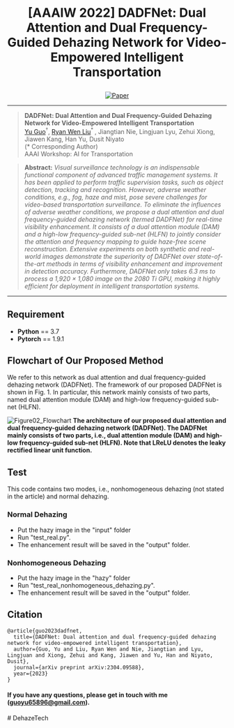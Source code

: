  # <p align=center> [AAAIW 2022] DADFNet: Dual Attention and Dual Frequency-Guided Dehazing Network for Video-Empowered Intelligent Transportation</p>

<div align="center">
 
[![Paper](https://img.shields.io/badge/DADFNet-Paper-red.svg)](https://arxiv.org/abs/2304.09588)
</div>

---
>**DADFNet: Dual Attention and Dual Frequency-Guided Dehazing Network for Video-Empowered Intelligent Transportation**<br>  [Yu Guo](https://scholar.google.com/citations?user=klYz-acAAAAJ&hl=zh-CN)<sup>†</sup>, [Ryan Wen Liu](http://mipc.whut.edu.cn/index.html)<sup>* </sup>, Jiangtian Nie, Lingjuan Lyu, Zehui Xiong, Jiawen Kang, Han Yu, Dusit Niyato <br>
(* Corresponding Author)<br>
>AAAI Workshop: AI for Transportation

> **Abstract:** *Visual surveillance technology is an indispensable functional component of advanced traffic management systems. It has been applied to perform traffic supervision tasks, such as object detection, tracking and recognition. However, adverse weather conditions, e.g., fog, haze and mist, pose severe challenges for video-based transportation surveillance. To eliminate the influences of adverse weather conditions, we propose a dual attention and dual frequency-guided dehazing network (termed DADFNet) for real-time visibility enhancement. It consists of a dual attention module (DAM) and a high-low frequency-guided sub-net (HLFN) to jointly consider the attention and frequency mapping to guide haze-free scene reconstruction. Extensive experiments on both synthetic and real-world images demonstrate the superiority of DADFNet over state-of-the-art methods in terms of visibility enhancement and improvement in detection accuracy. Furthermore, DADFNet only takes $6.3$ ms to process a 1,920 × 1,080 image on the 2080 Ti GPU, making it highly efficient for deployment in intelligent transportation systems.*
---

## Requirement ##
* __Python__ == 3.7
* __Pytorch__ == 1.9.1

## Flowchart of Our Proposed Method

We refer to this network as dual attention and dual frequency-guided dehazing network (DADFNet). The framework of our proposed DADFNet is shown in Fig. 1. In particular, this network mainly consists of two parts, named dual attention module (DAM) and high-low frequency-guided sub-net (HLFN). 

![Figure02_Flowchart](https://user-images.githubusercontent.com/48637474/158503605-3200f3dd-ecec-4404-8ee5-04b404a30f66.png)
**The architecture of our proposed dual attention and dual frequency-guided dehazing network (DADFNet). The DADFNet mainly consists of two parts, i.e., dual attention module (DAM) and high-low frequency-guided sub-net (HLFN). Note that LReLU denotes the leaky rectified linear unit function.**

## Test
This code contains two modes, i.e., nonhomogeneous dehazing (not stated in the article) and normal dehazing.
### Normal Dehazing
* Put the hazy image in the "input" folder
* Run "test_real.py". 
* The enhancement result will be saved in the "output" folder.

### Nonhomogeneous Dehazing
* Put the hazy image in the "hazy" folder
* Run "test_real_nonhomogeneous_dehazing.py". 
* The enhancement result will be saved in the "output" folder.

## Citation

```
@article{guo2023dadfnet,
  title={DADFNet: Dual attention and dual frequency-guided dehazing network for video-empowered intelligent transportation},
  author={Guo, Yu and Liu, Ryan Wen and Nie, Jiangtian and Lyu, Lingjuan and Xiong, Zehui and Kang, Jiawen and Yu, Han and Niyato, Dusit},
  journal={arXiv preprint arXiv:2304.09588},
  year={2023}
}
```

#### If you have any questions, please get in touch with me (guoyu65896@gmail.com).
#   D e h a z e T e c h  
 